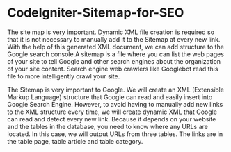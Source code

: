 # CodeIgniter-Sitemap-for-SEO
The site map is very important. Dynamic XML file creation is required so that it is not necessary to manually add it to the Sitemap at every new link. With the help of this generated XML document, we can add structure to the Google search console.A sitemap is a file where you can list the web pages of your site to tell Google and other search engines about the organization of your site content. Search engine web crawlers like Googlebot read this file to more intelligently crawl your site.

The Sitemap is very important to Google. We will create an XML (Extensible Markup Language) structure that Google can read and easily insert into Google Search Engine. However, to avoid having to manually add new links to the XML structure every time, we will create dynamic XML that Google can read and detect every new link. Because it depends on your website and the tables in the database, you need to know where any URLs are located. In this case, we will output URLs from three tables. The links are in the table page, table article and table category.
